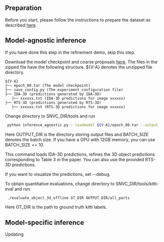 ## Preparation
Before you start, please follow the instructions to prepare the dataset as described [here](https://github.com/Nicholasli1995/SNVC/blob/master/docs/DATASET.md). 

## Model-agnostic inference
If you have done this step in the refinement demo, skip this step.
 
Download the model checkpoint and coarse proposals [here](https://drive.google.com/file/d/18fL0DAuq7L4Xe-k-gytYIo-nRQEXSjKI/view?usp=share_link). The files in the zipped file have the following structure. ${V-A} denotes the unzipped file directory.

   ```
   ${V-A}
   ├── epoch_80.tar (The model checkpoint)
   ├── save_config.py (The experiment configuration file)
   ├── IDA-3D (predictions generated by IDA-3D)
      ├── xxxxxx.txt (IDA-3D predictions for image xxxxxx)
   ├── RTS-3D (predictions generated by RTS-3D)
      ├── xxxxxx.txt (RTS-3D predictions for image xxxxxx)      
   ```
   
Change directory to SNVC_DIR/tools and run

```bash
 python inference_agnostic.py --loadmodel ${V-A}/epoch_80.tar --output_dir OUTPUT_DIR --pred_dir ${V-A}/IDA-3D --btest BATCH_SIZE
```
Here OUTPUT_DIR is the directory storing output files and BATCH_SIZE denotes the batch size. If you have a GPU with 12GB memory, you can use BATCH_SIZE <= 10.

This command loads IDA-3D predictions, refines the 3D object predictions corresponding to Table 3 in the paper. You can also use the provided RTS-3D predictions.

If you want to visualize the predictions, set --debug.

To obtain quantitative evaluations, change directory to SNVC_DIR/tools/kitti-eval and run
```bash
 ./evaluate_object_3d_offline GT_DIR OUTPUT_DIR/all_parts
```
Here GT_DIR is the path to ground truth kitti labels.

## Model-specific inference
Updating
